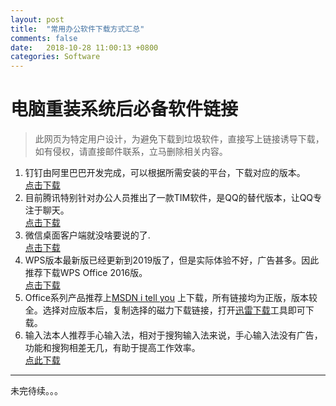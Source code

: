 ```yaml
---
layout: post
title:  "常用办公软件下载方式汇总"
comments: false
date:   2018-10-28 11:00:13 +0800
categories: Software
---
```


# 电脑重装系统后必备软件链接

> 此网页为特定用户设计，为避免下载到垃圾软件，直接写上链接诱导下载，如有侵权，请直接邮件联系，立马删除相关内容。

1. 钉钉由阿里巴巴开发完成，可以根据所需安装的平台，下载对应的版本。<br>[点击下载](https://tms.dingtalk.com/markets/dingtalk/download?spm=a3140.8736650.2231602.10.7f153a1aKAxSlw/?_blank)
2. 目前腾讯特别针对办公人员推出了一款TIM软件，是QQ的替代版本，让QQ专注于聊天。<br>
    [点击下载](https://im.qq.com/?_blank)
3. 微信桌面客户端就没啥要说的了.<br>[点击下载](https://pc.weixin.qq.com/?_blank)
4. WPS版本最新版已经更新到2019版了，但是实际体验不好，广告甚多。因此推荐下载WPS Office 2016版。<br>[点击下载](http://www.wps.cn/product/wps2016/?from=www.wps.cn/?_blank)
5. Office系列产品推荐上[MSDN i tell you](https://msdn.itellyou.cn/?_blank) 上下载，所有链接均为正版，版本较全。选择对应版本后，复制选择的磁力下载链接，打开[迅雷下载](http://x.xunlei.com/?_blank)工具即可下载。
6. 输入法本人推荐手心输入法，相对于搜狗输入法来说，手心输入法没有广告，功能和搜狗相差无几，有助于提高工作效率。<br>[点此下载](http://www.xinshuru.com/?_blank)

-------
未完待续。。。